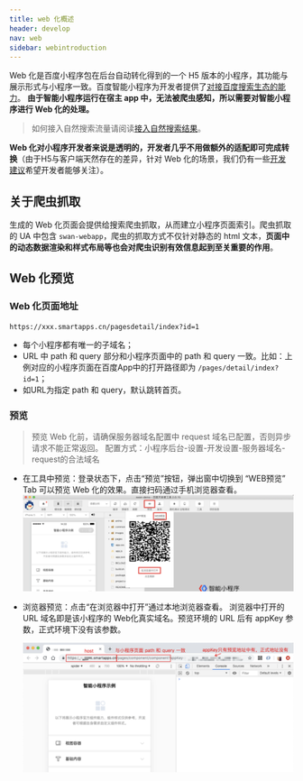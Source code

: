 ```yaml
---
title: web 化概述
header: develop
nav: web
sidebar: webintroduction
---
```


Web 化是百度小程序包在后台自动转化得到的一个 H5 版本的小程序，其功能与展示形式与小程序一致。百度智能小程序为开发者提供了[对接百度搜索生态的能力](https://smartprogram.baidu.com/docs/introduction/intro/)。 **由于智能小程序运行在宿主 app 中，无法被爬虫感知，所以需要对智能小程序进行 Web 化的处理。**

> 如何接入自然搜索流量请阅读[接入自然搜索结果](https://smartprogram.baidu.com/docs/introduction/rank/)。


**Web 化对小程序开发者来说是透明的，开发者几乎不用做额外的适配即可完成转换**（由于H5与客户端天然存在的差异，针对 Web 化的场景，我们仍有一些[开发建议](http://smartprogram.baidu.com/docs/develop/web/proposal/)希望开发者能够关注）。

## 关于爬虫抓取
生成的 Web 化页面会提供给搜索爬虫抓取，从而建立小程序页面索引。爬虫抓取的 UA 中包含 `swan-webapp`，爬虫的抓取方式不仅针对静态的 html 文本，**页面中的动态数据渲染和样式布局等也会对爬虫识别有效信息起到至关重要的作用**。

## Web 化预览

### Web 化页面地址

```
https://xxx.smartapps.cn/pagesdetail/index?id=1
```

* 每个小程序都有唯一的子域名；
* URL 中 path 和 query 部分和小程序页面中的 path 和 query 一致。比如：上例对应的小程序页面在百度App中的打开路径即为 `/pages/detail/index?id=1`；
* 如URL为指定 path 和 query，默认跳转首页。

### 预览

> 预览 Web 化前，请确保服务器域名配置中 request 域名已配置，否则异步请求不能正常返回。
> 配置方式：小程序后台-设置-开发设置-服务器域名-request的合法域名

* 在工具中预览：登录状态下，点击“预览”按钮，弹出窗中切换到 “WEB预览” Tab 可以预览 Web 化的效果。直接扫码通过手机浏览器查看。
![图片](../../../img/web/web1.png)


* 浏览器预览：点击“在浏览器中打开”通过本地浏览器查看。
浏览器中打开的 URL 域名即是该小程序的 Web化真实域名。预览环境的 URL 后有 appKey 参数，正式环境下没有该参数。

   ![图片](../../../img/web/web2.png)



